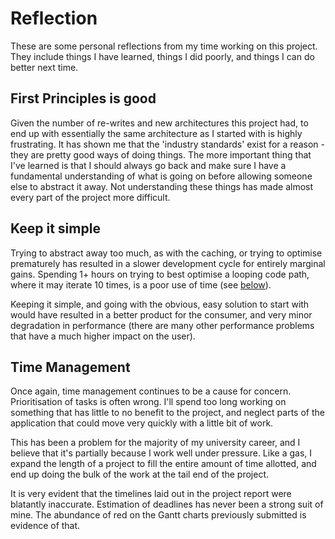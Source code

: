 # Reflection

These are some personal reflections from my time working on this project. They
include things I have learned, things I did poorly, and things I can do better
next time.

## First Principles is good

Given the number of re-writes and new architectures this project had, to end up
with essentially the same architecture as I started with is highly frustrating.
It has shown me that the 'industry standards' exist for a reason - they are
pretty good ways of doing things. The more important thing that I've learned is
that I should always go back and make sure I have a fundamental understanding of
what is going on before allowing someone else to abstract it away. Not
understanding these things has made almost every part of the project more
difficult.

## Keep it simple

Trying to abstract away too much, as with the caching, or trying to optimise
prematurely has resulted in a slower development cycle for entirely marginal
gains. Spending 1+ hours on trying to best optimise a looping code path, where
it may iterate 10 times, is a poor use of time (see [below](#time-management)).

Keeping it simple, and going with the obvious, easy solution to start with would
have resulted in a better product for the consumer, and very minor degradation
in performance (there are many other performance problems that have a much
higher impact on the user).

## Time Management

Once again, time management continues to be a cause for concern.
Prioritisation of tasks is often wrong. I'll spend too long working on
something that has little to no benefit to the project, and neglect parts of
the application that could move very quickly with a little bit of work.

This has been a problem for the majority of my university career, and I believe
that it's partially because I work well under pressure. Like a gas, I expand the
length of a project to fill the entire amount of time allotted, and end up doing
the bulk of the work at the tail end of the project.

It is very evident that the timelines laid out in the project report were
blatantly inaccurate. Estimation of deadlines has never been a strong suit of
mine. The abundance of red on the Gantt charts previously submitted is evidence
of that.